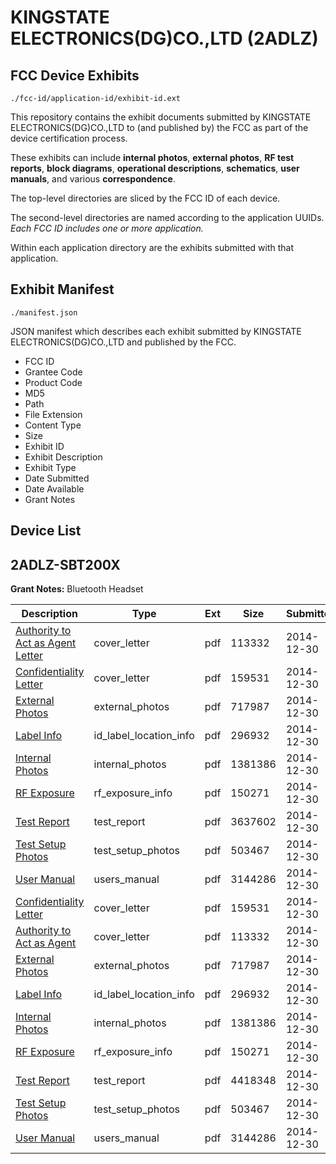 # KINGSTATE ELECTRONICS(DG)CO.,LTD (2ADLZ)
## FCC Device Exhibits

```
./fcc-id/application-id/exhibit-id.ext
```

This repository contains the exhibit documents submitted by KINGSTATE ELECTRONICS(DG)CO.,LTD to (and published by) the FCC as part of the device certification process.

These exhibits can include **internal photos**, **external photos**, **RF test reports**, **block diagrams**, **operational descriptions**, **schematics**, **user manuals**, and various **correspondence**.

The top-level directories are sliced by the FCC ID of each device.

The second-level directories are named according to the application UUIDs. *Each FCC ID includes one or more application.*

Within each application directory are the exhibits submitted with that application. 

## Exhibit Manifest

```
./manifest.json
```

JSON manifest which describes each exhibit submitted by KINGSTATE ELECTRONICS(DG)CO.,LTD and published by the FCC.

- FCC ID
- Grantee Code
- Product Code
- MD5
- Path
- File Extension
- Content Type
- Size
- Exhibit ID
- Exhibit Description
- Exhibit Type
- Date Submitted
- Date Available
- Grant Notes

## Device List
## 2ADLZ-SBT200X
**Grant Notes:** Bluetooth Headset

| Description | Type | Ext | Size | Submitted | Available |
| ----------- | ---- | --- | ---- | --------- | --------- |
| [Authority to Act as Agent Letter](2ADLZ-SBT200X/93381fe0cafa7abbe1e3ed6225903954/2487756.pdf) | cover_letter | pdf | 113332 | 2014-12-30 | 2014-12-30 |
| [Confidentiality Letter](2ADLZ-SBT200X/93381fe0cafa7abbe1e3ed6225903954/2487757.pdf) | cover_letter | pdf | 159531 | 2014-12-30 | 2014-12-30 |
| [External Photos](2ADLZ-SBT200X/93381fe0cafa7abbe1e3ed6225903954/2487755.pdf) | external_photos | pdf | 717987 | 2014-12-30 | 2014-12-30 |
| [Label Info](2ADLZ-SBT200X/93381fe0cafa7abbe1e3ed6225903954/2487759.pdf) | id_label_location_info | pdf | 296932 | 2014-12-30 | 2014-12-30 |
| [Internal Photos](2ADLZ-SBT200X/93381fe0cafa7abbe1e3ed6225903954/2487758.pdf) | internal_photos | pdf | 1381386 | 2014-12-30 | 2014-12-30 |
| [RF Exposure](2ADLZ-SBT200X/93381fe0cafa7abbe1e3ed6225903954/2487762.pdf) | rf_exposure_info | pdf | 150271 | 2014-12-30 | 2014-12-30 |
| [Test Report](2ADLZ-SBT200X/93381fe0cafa7abbe1e3ed6225903954/2487761.pdf) | test_report | pdf | 3637602 | 2014-12-30 | 2014-12-30 |
| [Test Setup Photos](2ADLZ-SBT200X/93381fe0cafa7abbe1e3ed6225903954/2487760.pdf) | test_setup_photos | pdf | 503467 | 2014-12-30 | 2014-12-30 |
| [User Manual](2ADLZ-SBT200X/93381fe0cafa7abbe1e3ed6225903954/2487763.pdf) | users_manual | pdf | 3144286 | 2014-12-30 | 2014-12-30 |
| [Confidentiality Letter](2ADLZ-SBT200X/99240ce22127c16a2b392647686f3ac2/2487757.pdf) | cover_letter | pdf | 159531 | 2014-12-30 | 2014-12-30 |
| [Authority to Act as Agent](2ADLZ-SBT200X/99240ce22127c16a2b392647686f3ac2/2487756.pdf) | cover_letter | pdf | 113332 | 2014-12-30 | 2014-12-30 |
| [External Photos](2ADLZ-SBT200X/99240ce22127c16a2b392647686f3ac2/2487755.pdf) | external_photos | pdf | 717987 | 2014-12-30 | 2014-12-30 |
| [Label Info](2ADLZ-SBT200X/99240ce22127c16a2b392647686f3ac2/2487759.pdf) | id_label_location_info | pdf | 296932 | 2014-12-30 | 2014-12-30 |
| [Internal Photos](2ADLZ-SBT200X/99240ce22127c16a2b392647686f3ac2/2487758.pdf) | internal_photos | pdf | 1381386 | 2014-12-30 | 2014-12-30 |
| [RF Exposure](2ADLZ-SBT200X/99240ce22127c16a2b392647686f3ac2/2487762.pdf) | rf_exposure_info | pdf | 150271 | 2014-12-30 | 2014-12-30 |
| [Test Report](2ADLZ-SBT200X/99240ce22127c16a2b392647686f3ac2/2487774.pdf) | test_report | pdf | 4418348 | 2014-12-30 | 2014-12-30 |
| [Test Setup Photos](2ADLZ-SBT200X/99240ce22127c16a2b392647686f3ac2/2487760.pdf) | test_setup_photos | pdf | 503467 | 2014-12-30 | 2014-12-30 |
| [User Manual](2ADLZ-SBT200X/99240ce22127c16a2b392647686f3ac2/2487763.pdf) | users_manual | pdf | 3144286 | 2014-12-30 | 2014-12-30 |
